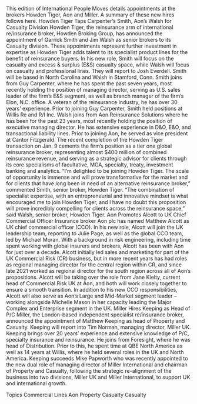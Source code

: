 This edition of International People Moves details appointments at the brokers Howden Tiger, Aon and Miller.
A summary of these new hires follows here.
Howden Tiger Taps Carpenter’s Smith, Aon’s Walsh for Casualty Division
Howden Tiger, the reinsurance arm of international re/insurance broker, Howden Broking Group, has announced the appointment of Garrick Smith and Jim Walsh as senior brokers to its Casualty division. These appointments represent further investment in expertise as Howden Tiger adds talent to its specialist product lines for the benefit of reinsurance buyers.
In his new role, Smith will focus on the casualty and excess & surplus (E&S) casualty space, while Walsh will focus on casualty and professional lines. They will report to Josh Everdell. Smith will be based in North Carolina and Walsh in Stamford, Conn.
Smith joins from Guy Carpenter, where he has spent the past seven years, most recently holding the position of managing director, serving as U.S. sales leader of the firm’s E&S segment, as well as branch manager of the firm’s Elon, N.C. office. A veteran of the reinsurance industry, he has over 30 years’ experience. Prior to joining Guy Carpenter, Smith held positions at Willis Re and R/I Inc.
Walsh joins from Aon Reinsurance Solutions where he has been for the past 23 years, most recently holding the position of executive managing director. He has extensive experience in D&O, E&O, and transactional liability lines. Prior to joining Aon, he served as vice president at Cantor Fitzgerald.
The recent completion of the Howden Tiger transaction on Jan. 9 cements the firm’s position as a tier one global reinsurance broker, representing almost $400 million of combined reinsurance revenue, and serving as a strategic advisor for clients through its core specialisms of facultative, MGA, specialty, treaty, investment banking and analytics.
“I’m delighted to be joining Howden Tiger. The scale of opportunity is immense and will prove transformative for the market and for clients that have long been in need of an alternative reinsurance broker,” commented Smith, senior broker, Howden Tiger.
“The combination of specialist expertise, with an entrepreneurial and innovative mindset is what encouraged me to join Howden Tiger, and I have no doubt this proposition will prove incredibly compelling for clients across the reinsurance space,” said Walsh, senior broker, Howden Tiger.
Aon Promotes Alcott to UK Chief Commercial Officer
Insurance broker Aon plc has named Matthew Alcott as UK chief commercial officer (CCO). In his new role, Alcott will join the UK leadership team, reporting to Julie Page, as well as the global CCO team, led by Michael Moran.
With a background in risk engineering, including time spent working with global insurers and brokers, Alcott has been with Aon for just over a decade. Alcott initially led sales and marketing for part of the UK Commercial Risk (CR) business, but in more recent years has had roles as regional managing director for the central region within CR, and since late 2021 worked as regional director for the south region across all of Aon’s propositions.
Alcott will be taking over the role from Jane Kielty, current head of Commercial Risk UK at Aon, and both will work closely together to ensure a smooth transition. In addition to his new CCO responsibilities, Alcott will also serve as Aon’s Large and Mid-Market segment leader – working alongside Michelle Mason in her capacity leading the Major Complex and Enterprise segment in the UK.
Miller Hires Keeping as Head of P/C
Miller, the London-based independent specialist re/insurance broker, announced the appointment of Matthew Keeping as head of Property and Casualty. Keeping will report into Tim Norman, managing director, Miller UK.
Keeping brings over 20 years’ experience and extensive knowledge of P/C, specialty insurance and reinsurance. He joins from Foresight, where he was head of Distribution. Prior to this, he spent time at QBE North America as well as 14 years at Willis, where he held several roles in the UK and North America.
Keeping succeeds Mike Papworth who was recently appointed to the new dual role of managing director of Miller International and chairman of Property and Casualty, following the strategic re-alignment of the business into two divisions, Miller UK and Miller International, to support UK and international growth.

Topics
Commercial Lines
Aon
Property Casualty
Casualty
